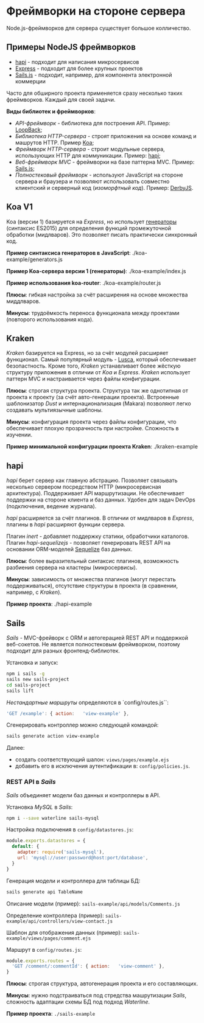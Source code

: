 # Фреймворки на стороне сервера

Node.js-фреймворков для сервера существует большое колличество.

## Примеры NodeJS фреймворков

- [hapi](https://hapi.dev/) - подходит для написания микросервисов
- [Express](https://expressjs.com/) - подходит для более крупных проектов
- [Sails.js](https://sailsjs.com/) - подходит, например, для компонента электронной коммерции

Часто для обширного проекта применяется сразу несколько таких фреймворков. Каждый для своей задачи.

**Виды библиотек и фреймворков**:

- _API-фреймворк_ - библиотека для построения API. Пример: [LoopBack](https://loopback.io/);
- _Библиотека HTTP-сервера_ - строят приложения на основе команд и машрутов HTTP. Пример [Koa](https://koajs.com/);
- _Фреймворк HTTP-сервера_ - строит модульные сервера, использующих HTTP для коммуникации. Пример: [hapi](https://hapi.dev/);
- _Веб-фреймворк MVC_ - фреймворки на базе паттерна MVC. Пример: [Sails.js](https://sailsjs.com/);
- _Полностековый фреймворк_ - используют JavaScript на стороне сервера и браузера и позволяют использовать совместно клиентский
  и серверный код (_изоморфтный код_). Пример: [DerbyJS](https://w.derbyjs.com/).

## Koa V1

Koa (версии 1) базируется на _Express_, но использует [генераторы](https://learn.javascript.ru/generators) (синтаксис ES2015) для определения функций промежуточной обработки (мидлваров).
Это позволяет писать практически синхронный код.

**Пример синтаксиса генераторов в JavaScript**: ./koa-example/generators.js

**Пример Koa-сервера версии 1 (генераторы)**: ./koa-example/index.js

**Пример использования koa-router**: ./koa-example/router.js

**Плюсы**: гибкая настройка за счёт расширения на основе множества миддлваров.

**Минусы**: трудоёмкость переноса функционала между проектами (повторого использования кода).

## Kraken

_Kraken_ базируется на Express, но за счёт модулей расширяет функционал. Самый популярный модуль - [Lusca](https://github.com/krakenjs/lusca), который
обеспечивает безопастность. Кроме того, _Kraken_ устанавливает более жёсткую структуру приложения в отличии от _Koa_ и _Express_.
_Kraken_ использует паттерн MVC и настраивается через файлы конфигурации.

**Плюсы**: строгая структура проекта. Структура так же однотипная от проекта к проекту (за счёт авто-генерации проекта). Встроенные шаблонизатор _Dust_ и интернационализация (Makara) позволяют легко создавать мультиязычные шаблоны.

**Минусы**: конфигурация проекта через файлы конфигурации, что обеспечивает плохую прозрачность при настройке. Сложность в изучении.

**Пример минимальной конфигурации проекта Kraken**: ./kraken-example

## hapi

_hapi_ берет сервер как главную абстрацию. Позволяет связывать несколько сервером посредством HTTP (микросервисная архитектура). Поддерживает API маршрутизации. Не обеспечивает поддержки на стороне клиента и баз данных. Удобен для задач DevOps (подключения, ведение журнала).

_hapi_ расширяется за счёт плагинов. В отличии от мидлваров в _Express_, плагины в _hapi_ расширяют функции сервера.

Плагин _inert_ - добавляет поддержку статики, обработчики каталогов.
Плагин _hapi-sequelizejs_ - позволяет генерировать REST API на основании ORM-моделей [Sequelize](https://sequelize.org/docs/v6/) баз данных.

**Плюсы**: более выразительный синтаксис плагинов, возможность разбиения сервера на кластеры (микросервисы).

**Минусы**: зависимость от множества плагинов (могут перестать поддерживаться), отсутствие структуры в проекта (в сравнении, например, с _Kraken_).

**Пример проекта**: ./hapi-example

## Sails

_Sails_ - MVC-фрейворк с ORM и автогерацией REST API и поддержкой веб-сокетов. Не является полностековым фреймворком, поэтому подходит для разных фронтенд-библиотек.

Установка и запуск:

```bash
npm i sails -g
sails new sails-project
cd sails-project
sails lift
```

_Нестандартные маршруты_ определяются в `config/routes.js``:
```javascript
'GET /example': { action:   'view-example' },
```

Сгенерировать контроллер можно следующей командой:
```bash
sails generate action view-example
```

Далее:
- создать соответствующий шалон: `views/pages/example.ejs`
- добавить его в исключения аутентификации в: `config/policies.js`.

### REST API в _Sails_

_Sails_ объединяет модели баз данных и контроллеры в API.

Установка _MySQL_ в _Sails_:
```bash
npm i --save waterline sails-mysql
```

Настройка подключения в `config/datastores.js`:
```javascript
module.exports.datastores = {
  default: {
    adapter: require('sails-mysql'),
    url: 'mysql://user:password@host:port/database',
  }
}
```

Генерация модели и контроллера для таблицы БД:
```bash
sails generate api TableName
```

Описание модели (пример): `sails-example/api/models/Comments.js`

Определение контроллера (пример): `sails-example/api/controllers/view-contact.js`

Шаблон для отображения данных (пример): `sails-example/views/pages/comment.ejs`

Маршрут в `config/routes.js`:
```javascript
module.exports.routes = {
  'GET /comment/:commentId': { action:   'view-comment' },
}
```

**Плюсы**: строгая структура, автогенерация проекта и его составляющих.

**Минусы**: нужно подстраиваться под стредства машрутизации _Sails_, сложность адаптации схемы БД под подход _Waterline_.

**Пример проекта**: `./sails-example`